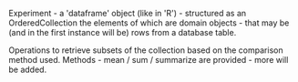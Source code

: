 Experiment - a 'dataframe' object (like in 'R') - structured as an OrderedCollection the elements of which are domain objects - that may be (and in the first instance will be) rows from a database table.

Operations to retrieve subsets of the collection based on the comparison method used. Methods - mean / sum / summarize are provided - more will be added. 